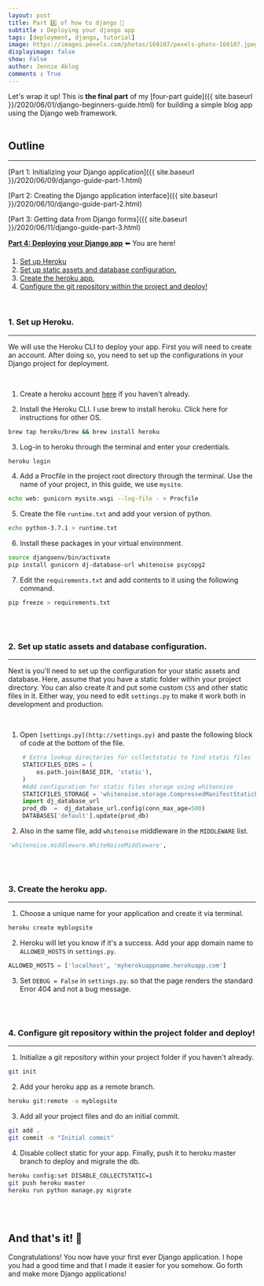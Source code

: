 ```yaml
---
layout: post
title: Part 4️⃣ of how to django 💃
subtitle : Deploying your django app
tags: [deployment, django, tutorial]
image: https://images.pexels.com/photos/160107/pexels-photo-160107.jpeg?auto=compress&cs=tinysrgb&dpr=2&h=650&w=940
displayimage: false
show: False
author: Jennie Ablog
comments : True
---
```


<!-- INTRODUCTION -->

Let's wrap it up! This is **the final part** of my [four-part guide]({{ site.baseurl }}/2020/06/01/django-beginners-guide.html) for building a simple blog app using the Django web framework.<br><br>

## Outline
***

[Part 1: Initializing your Django application]({{ site.baseurl }}/2020/06/09/django-guide-part-1.html)

[Part 2: Creating the Django application interface]({{ site.baseurl }}/2020/06/10/django-guide-part-2.html)

[Part 3: Getting data from Django forms]({{ site.baseurl }}/2020/06/11/django-guide-part-3.html)

**[Part 4: Deploying your Django app](#)** ⬅️ You are here!

1. [Set up Heroku](#step1)
2. [Set up static assets and database configuration.](#step2)
3. [Create the heroku app.](#step3)
4. [Configure the git repository within the project and deploy!](#step4)

<br><a name="step1"></a>

### 1. Set up Heroku.
***
We will use the Heroku CLI to deploy your app. First you will need to create an account. After doing so, you need to set up the configurations in your Django project for deployment.

<br>

1. Create a heroku account [here](https://signup.heroku.com/) if you haven't already.

2. Install the Heroku CLI. I use brew to install heroku. Click here for instructions for other OS.
```bash
brew tap heroku/brew && brew install heroku
```

3. Log-in to heroku through the terminal and enter your credentials.
```bash
heroku login
```

4. Add a Procfile in the project root directory through the terminal. Use the name of your project, in this guide, we use `mysite`.
```bash
echo web: gunicorn mysite.wsgi --log-file - > Procfile
```

5. Create the file `runtime.txt` and add your version of python.
```bash
echo python-3.7.1 > runtime.txt
```

6. Install these packages in your virtual environment.
```bash
source djangoenv/bin/activate
pip install gunicorn dj-database-url whitenoise psycopg2
```

7. Edit the  `requirements.txt` and add contents to it using the following command.
```bash
pip freeze > requirements.txt
```

<br><br><a name="step2"></a>

### 2. Set up static assets and database configuration.
***
Next is you'll need to set up the configuration for your static assets and database. Here, assume that you have a static folder within your project directory. You can also create it and put some custom `CSS` and other static files in it. Either way, you need to edit `settings.py` to make it work both in development and production.

<br>

1. Open `[settings.py](http://settings.py)` and paste the following block of code at the bottom of the file.
```python
	# Extra lookup directories for collectstatic to find static files
	STATICFILES_DIRS = (
		os.path.join(BASE_DIR, 'static'),
	)
	#Add configuration for static files storage using whitenoise
	STATICFILES_STORAGE = 'whitenoise.storage.CompressedManifestStaticFilesStorage'
	import dj_database_url 
	prod_db  =  dj_database_url.config(conn_max_age=500)
	DATABASES['default'].update(prod_db)
```

2. Also in the same file, add `whitenoise` middleware in the `MIDDLEWARE` list.
```python
'whitenoise.middleware.WhiteNoiseMiddleware',
```
<br><br><a name="step3"></a>

### 3. Create the heroku app.
***

1. Choose a unique name for your application and create it via terminal.
```python
heroku create myblogsite
```

2. Heroku will let you know if it's a success. Add your app domain name to `ALLOWED_HOSTS` in `settings.py`.
```python
ALLOWED_HOSTS = ['localhost', 'myherokuappname.herokuapp.com']
```

3. Set `DEBUG = False` in `settings.py`. so that the page renders the standard Error 404 and not a bug message.

<br><br><a name="step4"></a>

### 4. Configure git repository within the project folder and deploy!
***

1. Initialize a git repository within your project folder if you haven't already.
```bash
git init
```

2. Add your heroku app as a remote branch.
```bash
heroku git:remote -a myblogsite
```

3. Add all your project files and do an initial commit.
```bash
git add .
git commit -m "Initial commit"
```

4. Disable collect static for your app. Finally, push it to heroku master branch to deploy and migrate the db.
```bash
heroku config:set DISABLE_COLLECTSTATIC=1
git push heroku master
heroku run python manage.py migrate
```

<br><br>

## And that's it! 🏁
Congratulations! You now have your first ever Django application. I hope you had a good time and that I made it easier for you somehow. Go forth and make more Django applications!